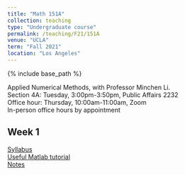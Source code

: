 ```yaml
---
title: "Math 151A"
collection: teaching
type: "Undergraduate course"
permalink: /teaching/F21/151A
venue: "UCLA"
term: "Fall 2021"
location: "Los Angeles"
---
```


{% include base_path %}

Applied Numerical Methods, with Professor Minchen Li. \
Section 4A: Tuesday, 3:00pm-3:50pm, Public Affairs 2232 \
Office hour: Thursday, 10:00am-11:00am, Zoom \
In-person office hours by appointment

## Week 1
[Syllabus](/files/151A/syllabus.pdf) \
[Useful Matlab tutorial](https://www.math.stonybrook.edu/~bishop/classes/math331.F17/Learning_MATLAB.pdf) \
[Notes](/files/151A/week1.pdf)
